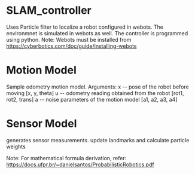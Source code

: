 # SLAM_controller

Uses Particle filter to localize a robot configured in webots. The environmnet is simulated in webots as well. The controller is programmed using python.
Note: Webots must be installed from https://cyberbotics.com/doc/guide/installing-webots

# Motion Model

Sample odometry motion model.
    Arguments:
    x -- pose of the robot before moving [x, y, theta]
    u -- odometry reading obtained from the robot [rot1, rot2, trans]
    a -- noise parameters of the motion model [a1, a2, a3, a4]

# Sensor Model
generates sensor measurements.
update landmarks and calculate particle weights

Note: For mathematical formula derivation, refer:
https://docs.ufpr.br/~danielsantos/ProbabilisticRobotics.pdf

